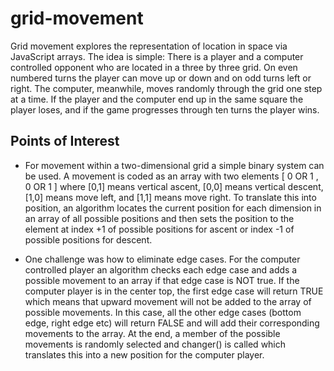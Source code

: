 grid-movement
=============

Grid movement explores the representation of location in space via JavaScript arrays. The idea is simple: There is a player and a computer controlled opponent who are located in a three by three grid. On even numbered turns the player can move up or down and on odd turns left or right. The computer, meanwhile, moves randomly through the grid one step at a time. If the player and the computer end up in the same square the player loses, and if the game progresses through ten turns the player wins.

Points of Interest
------------------
* For movement within a two-dimensional grid a simple binary system can be used. A movement is coded as an array with two elements [ 0 OR 1 , 0 OR 1 ] where [0,1] means vertical ascent, [0,0] means vertical descent, [1,0] means move left, and [1,1] means move right. To translate this into position, an algorithm locates the current position for each dimension in an array of all possible positions and then sets the position to the element at index +1 of possible positions for ascent or index -1 of possible positions for descent.

* One challenge was how to eliminate edge cases. For the computer controlled player an algorithm checks each edge case and adds a possible movement to an array if that edge case is NOT true. If the computer player is in the center top, the first edge case will return TRUE which means that upward movement will not be added to the array of possible movements. In this case, all the other edge cases (bottom edge, right edge etc) will return FALSE and will add their corresponding movements to the array. At the end, a member of the possible movements is randomly selected and changer() is called which translates this into a new position for the computer player.
